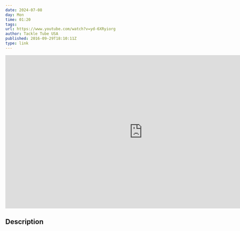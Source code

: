 ```yaml
---
date: 2024-07-08
day: Mon
time: 01:20
tags:
url: https://www.youtube.com/watch?v=yd-6XRyiorg
author: Tackle Tube USA
published: 2016-09-29T18:10:11Z
type: link
---
```


<iframe width="854" height="480" src="https://www.youtube.com/embed/yd-6XRyiorg" frameborder="0" allowfullscreen></iframe>

## Description
